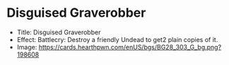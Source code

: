 # Disguised Graverobber
- Title:  Disguised Graverobber
- Effect:  Battlecry: Destroy a friendly Undead to get2 plain copies of it.
- Image:  https://cards.hearthpwn.com/enUS/bgs/BG28_303_G_bg.png?198608
